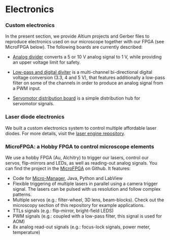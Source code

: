 # Electronics



### Custom electronics

In the present section, we provide Altium projects and Gerber files to reproduce electronics used on our microscope together with our FPGA (see MicroFPGA below). The following boards are currently described:

- [Analog divider](Analog_divider) converts a 5 or 10 V analog signal to 1 V, while providing an upper voltage limit for safety.

- [Low-pass and digital diviter](LowPass_divider) is a multi-channel bi-directional digital voltage conversion (3.3, 4 and 5 V), that features additionally a low-pass filter on some of the channels in order to produce an analog signal from a PWM input.

- [Servomotor distribution board](Servo_distribution) is a simple distribution hub for servomotor signals.

  

### Laser diode electronics

We built a custom electronics system to control multiple affordable laser diodes. For more details, visit the [laser engine repository](https://github.com/ries-lab/LaserEngine).



### MicroFPGA: a Hobby FPGA to control microscope elements

We use a hobby FPGA (Au, Alchitry) to trigger our lasers, control our servos, flip-mirrors and LEDs, as well as reading-out analog signals. You can find the project in the [MicroFPGA](https://github.com/jdeschamps/MicroFPGA) on Github. It features:

- Code for [Micro-Manager](https://micro-manager.org/), Java, Python and LabView
- Flexible triggering of multiple lasers in parallel using a camera trigger signal. The lasers can be pulsed with us resolution and follow complex patterns.
- Multiple servos (e.g.: filter-wheel, 3D lens, beam-blocks). Check out the microscopy section of this repository for example applications.
- TTLs signals (e.g.: flip-mirror, bright-field LEDS)
- PWM signals (e.g.: coupled with a low-pass filter, this signal is used for AOM)
- 8x analog read-out signals (e.g.: focus-lock signals, power meter, temperature)  

